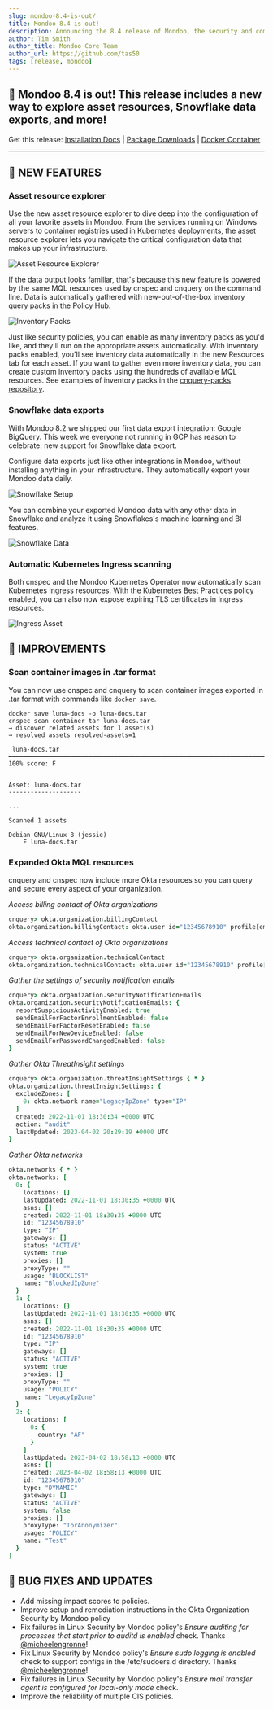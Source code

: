 ```yaml
---
slug: mondoo-8.4-is-out/
title: Mondoo 8.4 is out!
description: Announcing the 8.4 release of Mondoo, the security and compliance platform that prioritizes risks that matter most in your infrastructure.
author: Tim Smith
author_title: Mondoo Core Team
author_url: https://github.com/tas50
tags: [release, mondoo]
---
```


## 🥳 Mondoo 8.4 is out! This release includes a new way to explore asset resources, Snowflake data exports, and more!

Get this release: [Installation Docs](/cnspec/) | [Package Downloads](https://releases.mondoo.com/cnspec/) | [Docker Container](https://hub.docker.com/r/mondoo/cnspec)

---

## 🎉 NEW FEATURES

### Asset resource explorer

Use the new asset resource explorer to dive deep into the configuration of all your favorite assets in Mondoo. From the services running on Windows servers to container registries used in Kubernetes deployments, the asset resource explorer lets you navigate the critical configuration data that makes up your infrastructure.

![Asset Resource Explorer](/img/releases/2023-04-04-mondoo-8.4-is-out/asset_explorer.png)

If the data output looks familiar, that's because this new feature is powered by the same MQL resources used by cnspec and cnquery on the command line. Data is automatically gathered with new-out-of-the-box inventory query packs in the Policy Hub.

![Inventory Packs](/img/releases/2023-04-04-mondoo-8.4-is-out/query_packs.png)

Just like security policies, you can enable as many inventory packs as you'd like, and they'll run on the appropriate assets automatically. With inventory packs enabled, you'll see inventory data automatically in the new Resources tab for each asset. If you want to gather even more inventory data, you can create custom inventory packs using the hundreds of available MQL resources. See examples of inventory packs in the [cnquery-packs repository](https://github.com/mondoohq/cnquery-packs).

### Snowflake data exports

With Mondoo 8.2 we shipped our first data export integration: Google BigQuery. This week we everyone not running in GCP has reason to celebrate: new support for Snowflake data export.

Configure data exports just like other integrations in Mondoo, without installing anything in your infrastructure. They automatically export your Mondoo data daily.

![Snowflake Setup](/img/releases/2023-04-04-mondoo-8.4-is-out/snowflake_setup.png)

You can combine your exported Mondoo data with any other data in Snowflake and analyze it using Snowflakes's machine learning and BI features.

![Snowflake Data](/img/releases/2023-04-04-mondoo-8.4-is-out/snowflake_data.png)

### Automatic Kubernetes Ingress scanning

Both cnspec and the Mondoo Kubernetes Operator now automatically scan Kubernetes Ingress resources. With the Kubernetes Best Practices policy enabled, you can also now expose expiring TLS certificates in Ingress resources.

![Ingress Asset](/img/releases/2023-04-04-mondoo-8.4-is-out/ingress_asset.png)

## 🧹 IMPROVEMENTS

### Scan container images in .tar format

You can now use cnspec and cnquery to scan container images exported in .tar format with commands like `docker save`.

```text
docker save luna-docs -o luna-docs.tar
cnspec scan container tar luna-docs.tar
→ discover related assets for 1 asset(s)
→ resolved assets resolved-assets=1

 luna-docs.tar ━━━━━━━━━━━━━━━━━━━━━━━━━━━━━━━━━━━━━━━━━━━━━━━━━━━━━━━━━━━━━━━━━━━━━━━━━━━━━━━━━━━━━━━━━━━━━━━━━━━━━━━━━━━━━━━━━━━━━ 100% score: F


Asset: luna-docs.tar
--------------------

...

Scanned 1 assets

Debian GNU/Linux 8 (jessie)
    F luna-docs.tar
```

### Expanded Okta MQL resources

cnquery and cnspec now include more Okta resources so you can query and secure every aspect of your organization.

_Access billing contact of Okta organizations_

```coffeescript
cnquery> okta.organization.billingContact
okta.organization.billingContact: okta.user id="12345678910" profile[email]="chris@example.com"
```

_Access technical contact of Okta organizations_

```coffeescript
cnquery> okta.organization.technicalContact
okta.organization.technicalContact: okta.user id="12345678910" profile[email]="chris@example.com"
```

_Gather the settings of security notification emails_

```coffeescript
cnquery> okta.organization.securityNotificationEmails
okta.organization.securityNotificationEmails: {
  reportSuspiciousActivityEnabled: true
  sendEmailForFactorEnrollmentEnabled: false
  sendEmailForFactorResetEnabled: false
  sendEmailForNewDeviceEnabled: false
  sendEmailForPasswordChangedEnabled: false
}
```

_Gather Okta ThreatInsight settings_

```coffeescript
cnquery> okta.organization.threatInsightSettings { * }
okta.organization.threatInsightSettings: {
  excludeZones: [
    0: okta.network name="LegacyIpZone" type="IP"
  ]
  created: 2022-11-01 18:30:34 +0000 UTC
  action: "audit"
  lastUpdated: 2023-04-02 20:29:19 +0000 UTC
}
```

_Gather Okta networks_

```coffeescript
okta.networks { * }
okta.networks: [
  0: {
    locations: []
    lastUpdated: 2022-11-01 18:30:35 +0000 UTC
    asns: []
    created: 2022-11-01 18:30:35 +0000 UTC
    id: "12345678910"
    type: "IP"
    gateways: []
    status: "ACTIVE"
    system: true
    proxies: []
    proxyType: ""
    usage: "BLOCKLIST"
    name: "BlockedIpZone"
  }
  1: {
    locations: []
    lastUpdated: 2022-11-01 18:30:35 +0000 UTC
    asns: []
    created: 2022-11-01 18:30:35 +0000 UTC
    id: "12345678910"
    type: "IP"
    gateways: []
    status: "ACTIVE"
    system: true
    proxies: []
    proxyType: ""
    usage: "POLICY"
    name: "LegacyIpZone"
  }
  2: {
    locations: [
      0: {
        country: "AF"
      }
    ]
    lastUpdated: 2023-04-02 18:58:13 +0000 UTC
    asns: []
    created: 2023-04-02 18:58:13 +0000 UTC
    id: "12345678910"
    type: "DYNAMIC"
    gateways: []
    status: "ACTIVE"
    system: false
    proxies: []
    proxyType: "TorAnonymizer"
    usage: "POLICY"
    name: "Test"
  }
]
```

## 🐛 BUG FIXES AND UPDATES

- Add missing impact scores to policies.
- Improve setup and remediation instructions in the Okta Organization Security by Mondoo policy
- Fix failures in Linux Security by Mondoo policy's _Ensure auditing for processes that start prior to auditd is enabled_ check. Thanks [@micheelengronne](https://github.com/micheelengronne)!
- Fix Linux Security by Mondoo policy's _Ensure sudo logging is enabled_ check to support configs in the /etc/sudoers.d directory. Thanks [@micheelengronne](https://github.com/micheelengronne)!
- Fix failures in Linux Security by Mondoo policy's _Ensure mail transfer agent is configured for local-only mode_ check.
- Improve the reliability of multiple CIS policies.
